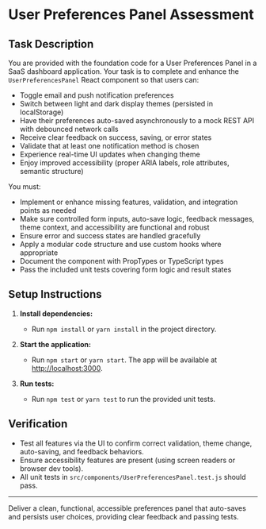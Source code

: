 # User Preferences Panel Assessment

## Task Description

You are provided with the foundation code for a User Preferences Panel in a SaaS dashboard application. Your task is to complete and enhance the `UserPreferencesPanel` React component so that users can:
- Toggle email and push notification preferences
- Switch between light and dark display themes (persisted in localStorage)
- Have their preferences auto-saved asynchronously to a mock REST API with debounced network calls
- Receive clear feedback on success, saving, or error states
- Validate that at least one notification method is chosen
- Experience real-time UI updates when changing theme
- Enjoy improved accessibility (proper ARIA labels, role attributes, semantic structure)

You must:
- Implement or enhance missing features, validation, and integration points as needed
- Make sure controlled form inputs, auto-save logic, feedback messages, theme context, and accessibility are functional and robust
- Ensure error and success states are handled gracefully
- Apply a modular code structure and use custom hooks where appropriate
- Document the component with PropTypes or TypeScript types
- Pass the included unit tests covering form logic and result states

## Setup Instructions

1. **Install dependencies:**
   - Run `npm install` or `yarn install` in the project directory.

2. **Start the application:**
   - Run `npm start` or `yarn start`. The app will be available at [http://localhost:3000](http://localhost:3000).

3. **Run tests:**
   - Run `npm test` or `yarn test` to run the provided unit tests.

## Verification

- Test all features via the UI to confirm correct validation, theme change, auto-saving, and feedback behaviors.
- Ensure accessibility features are present (using screen readers or browser dev tools).
- All unit tests in `src/components/UserPreferencesPanel.test.js` should pass.

---

Deliver a clean, functional, accessible preferences panel that auto-saves and persists user choices, providing clear feedback and passing tests.